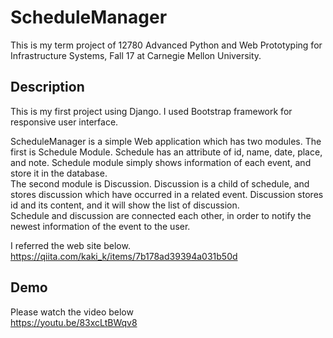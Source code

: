 # ScheduleManager
This is my term project of 12780 Advanced Python and Web Prototyping for Infrastructure Systems, Fall 17 at Carnegie Mellon University.

## Description
This is my first project using Django.  I used Bootstrap framework for responsive user interface.
    
ScheduleManager is a simple Web application which has two modules. The first is Schedule Module. Schedule has an attribute of id, name, date, place, and note. Schedule module simply shows information of each event, and store it in the database.   
The second module is Discussion. Discussion is a child of schedule, and stores discussion which have occurred in a related event. Discussion stores id and its content, and it will show the list of discussion.   
Schedule and discussion are connected each other, in order to notify the newest information of the event to the user.
     
I referred the web site below.  
https://qiita.com/kaki_k/items/7b178ad39394a031b50d
 

## Demo
Please watch the video below  
https://youtu.be/83xcLtBWqv8
